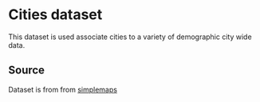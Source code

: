 # Cities dataset

This dataset is used associate cities to a variety of demographic city wide data.

## Source

Dataset is from from [simplemaps](https://simplemaps.com/data/us-cities)
